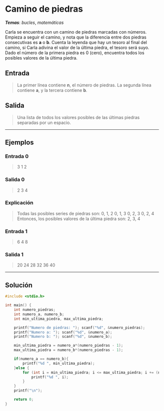 # Camino de piedras

_**Temas**_: _bucles_, _matemáticas_

Carla se encuentra con un camino de piedras marcadas con números. Empieza a seguir el camino, y nota que la diferencia entre dos piedras consecutivas es **a** o **b**. Cuenta la leyenda que hay un tesoro al final del camino, si Carla adivina el valor de la última piedra, el tesoro será suyo. Dado el número de la primera piedra es 0 (cero), encuentra todos los posibles valores de la última piedra.

## Entrada

> La primer línea contiene **n**, el número de piedras. La segunda línea contiene **a**, y la tercera contiene **b**.

## Salida

> Una lista de todos los valores posibles de las últimas piedras separadas por un espacio.

---

## Ejemplos

### Entrada 0

> 3
> 1
> 2

### Salida 0

> 2 3 4

### Explicación

> Todas las posibles series de piedras son:
> 0, 1, 2
> 0, 1, 3
> 0, 2, 3
> 0, 2, 4
> Entonces, los posibles valores de la última piedra son: 2, 3, 4

### Entrada 1

> 6
> 4
> 8

### Salida 1

> 20 24 28 32 36 40

---

## Solución

```C
#include <stdio.h>

int main() {
    int numero_piedras;
    int numero_a, numero_b;
    int min_ultima_piedra, max_ultima_piedra;

    printf("Numero de piedras: "); scanf("%d", &numero_piedras);
    printf("Numero a: "); scanf("%d", &numero_a);
    printf("Numero b: "); scanf("%d", &numero_b);

    min_ultima_piedra = numero_a*(numero_piedras - 1);
    max_ultima_piedra = numero_b*(numero_piedras - 1);

    if(numero_a == numero_b){
        printf("%d ", min_ultima_piedra);
    }else {
        for (int i = min_ultima_piedra; i <= max_ultima_piedra; i += (numero_b - numero_a)) {
            printf("%d ", i);
        }
    }
    printf("\n");

    return 0;
}

```
